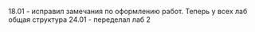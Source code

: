 18.01 - исправил замечания по оформлению работ. Теперь у всех лаб общая структура
24.01 - переделал лаб 2
